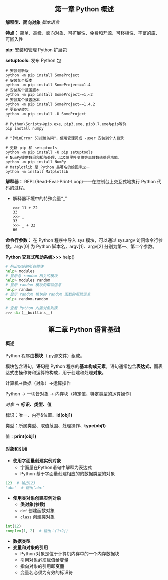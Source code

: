 ## <center>第一章 Python 概述</center>
**解释型、面向对象** *脚本语言*

**特点：** 简单、高级、面向对象、可扩展性、免费和开源、可移植性、丰富的库、可嵌入性

**pip:** 安装和管理 Python 扩展包

**setuptools:** 发布 Python 包

```
# 安装最新版
python -m pip install SomeProject
# 安装某个版本
python -m pip install SomeProject==1.4
# 安装某个范围版本
python -m pip install SomeProject>=1,<2
# 安装某个兼容版本
python -m pip install SomeProject~=1.4.2
# 更新安装包
python -m pip install -U SomeProject

# Python\Scripts中pip.exe、pip3.exe、pip3.7.exe与pip等价
pip install numpy

# "[WinError 5]拒绝访问"，使用管理员或 -user 安装到个人目录
```

```
# 更新 pip 和 setuptools
python -m pip install -U pip setuptools
# NumPy提供数组和矩阵处理，以及傅里叶变换等高效数值处理功能。
python -m pip install NumPy
# Matplotlib 是 Python 最著名的绘图库之一
python -m install Matplotlib
```

**解释器：** REPL(Read-Eval-Print-Loop)——在控制台上交互式地执行 Python 代码的过程。
- 解释器环境中的特殊变量“\_”

	```
	>>> 11 + 22
	33
	>>> _
	33
	>>> _ + 33
	66
	```

**命令行参数：** 在 Python 程序中导入 sys 模块，可以通过 sys.argv 访问命令行参数。argv[0] 为 Python 脚本名，argv[1]、argv[2] 分别为第一、第二个参数。

**Python 交互式帮助系统>>>** help()
```Python
# 列出安装的所有模块
help> modules
# 显示与 random 相关的模块
help> modules random
# 显示 random 模块的帮助信息
help> random
# 显示 random 模块的 random 函数的帮助信息
help> random.random

# 查看 Python 内置对象列表
>>> dir(__builtins__)
```

## <center>第二章 Python 语言基础</center>
#### 概述
Python 程序由**模块**（.py源文件）组成。

模块包含语句，**语句**是 Python 程序的**基本构成元素**。语句通常包含**表达式**，而表达式由操作符和运算符构成，用于创建和处理**对象**。

计算机->数据（对象）->运算操作

Python -> 一切皆对象 -> 内存块（特定值、特定类型的运算操作）

*对象* -> **标识、类型、值**

标识：唯一、内存&位置、**id(obj1)**

类型：所属类型、取值范围、处理操作、**type(obj1)**

值：**print(obj1)**

#### 对象和引用
- **使用字面量创建实例对象**
	+ 字面量在Python语句中解释为表达式
	+ Python 基于字面量创建相应的的数据类型的对象
```Python
123  # 输出123
"abc"  # 输出‘abc’
```

- **使用类对象创建实例对象**
	+ **类对象(参数)**
	+ `def` 创建函数对象
	+ `class` 创建类对象
```Python
int(12)
complex(1, 2)  # 输出：(1+2j)
```

- **数据类型**
- **变量和对象的引用**
	+ Python 对象是位于计算机内存中的一个内存数据块
	+ 引用对象必须赋值给变量
	+ 指向对象的引用即**变量**
	+ 变量名必须为有效的标识符


